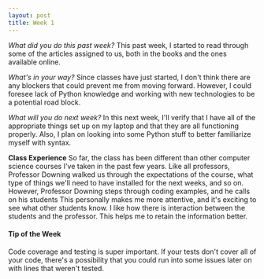 ```yaml
---
layout: post
title: Week 1
---
```


_What did you do this past week?_ This past week, I started to read through some of the articles assigned to us, both in the books and the ones available online.

_What's in your way?_ Since classes have just started, I don't think there are any blockers that could prevent me from moving forward. However, I could foresee lack of Python knowledge and working with new technologies to be a potential road block.

_What will you do next week?_ In this next week, I'll verify that I have all of the appropriate things set up on my laptop and that they are all functioning properly. Also, I plan on looking into some Python stuff to better familiarize myself with syntax.


**Class Experience** So far, the class has been different than other computer science courses I've taken in the past few years. Like all professors, Professor Downing walked us through the expectations of the course, what type of things we'll need to have installed for the next weeks, and so on. However, Professor Downing steps through coding examples, and he calls on his students 
This personally makes me more attentive, and it's exciting to see what other students know. I like how there is interaction between the students and the professor. This helps me to retain the information better.

#### Tip of the Week
Code coverage and testing is super important. If your tests don't cover all of your code, there's a possibility that you could run into some issues later on with lines that weren't tested.

